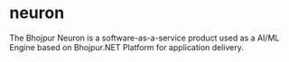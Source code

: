 # neuron
The Bhojpur Neuron is a software-as-a-service product used as a AI/ML Engine based on Bhojpur.NET Platform for application delivery.
